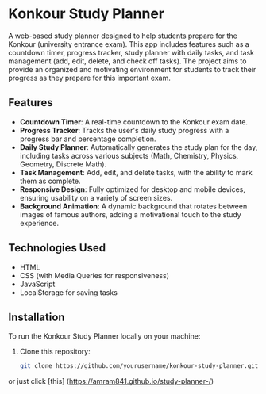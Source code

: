 # Konkour Study Planner

A web-based study planner designed to help students prepare for the Konkour (university entrance exam). This app includes features such as a countdown timer, progress tracker, study planner with daily tasks, and task management (add, edit, delete, and check off tasks). The project aims to provide an organized and motivating environment for students to track their progress as they prepare for this important exam.

## Features

- **Countdown Timer**: A real-time countdown to the Konkour exam date.
- **Progress Tracker**: Tracks the user's daily study progress with a progress bar and percentage completion.
- **Daily Study Planner**: Automatically generates the study plan for the day, including tasks across various subjects (Math, Chemistry, Physics, Geometry, Discrete Math).
- **Task Management**: Add, edit, and delete tasks, with the ability to mark them as complete.
- **Responsive Design**: Fully optimized for desktop and mobile devices, ensuring usability on a variety of screen sizes.
- **Background Animation**: A dynamic background that rotates between images of famous authors, adding a motivational touch to the study experience.

## Technologies Used

- HTML
- CSS (with Media Queries for responsiveness)
- JavaScript
- LocalStorage for saving tasks

## Installation

To run the Konkour Study Planner locally on your machine:

1. Clone this repository:
   ```bash
   git clone https://github.com/yourusername/konkour-study-planner.git
 or just click 
[this] (https://amram841.github.io/study-planner-/)
